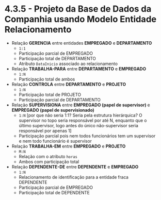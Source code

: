 # 4.3.5 - Projeto da Base de Dados da Companhia usando Modelo Entidade Relacionamento

* Relação **GERENCIA** entre entidades **EMPREGADO** e **DEPARTAMENTO**
  * `1:1`
  * Participação parcial de EMPREGADO
  * Participação total de DEPARTAMENTO
  * Atributo `DataInicio` associado ao relacionamento
* Relação **TRABALHA-PARA** entre **DEPARTAMENTO** e **EMPREGADO**
  * `1:N`
  * Participação total de ambos
* Relação **CONTROLA** entre **DEPARTAMENTO** e **PROJETO**
  * `1:N`
  * Participação total de PROJETO
  * Participação parcial de DEPARTAMENTO
* Relação **SUPERVISIONA** entre **EMPREGADO (papel de supervisor)** e **EMPREGADO (papel de supervisionado)**
  * `1:N` [por que não seria 1:1? Seria pela estrutura hierárquica? O supervisor no topo seria responsável por até N, enquanto que o último supervisor, logo antes do único não-supervisor seria responsável por apenas 1]
  * Participação parcial pois nem todos funcionários tem um supervisor e nem todo funcionário é supervisor
* Relação **TRABALHA-EM** entre **EMPREGADO** e **PROJETO**
  * `M:N`
  * Relação com o atributo `horas`
  * Ambos com participação total
* Relação **DEPENDENTE-DE** entre **DEPENDENTE** e **EMPREGADO**
  * `1:N`
  * Relacionamento de identificação para a entidade fraca DEPENDENTE
  * Participação parcial de EMPREGADO
  * Participação total de DEPENDENTE

